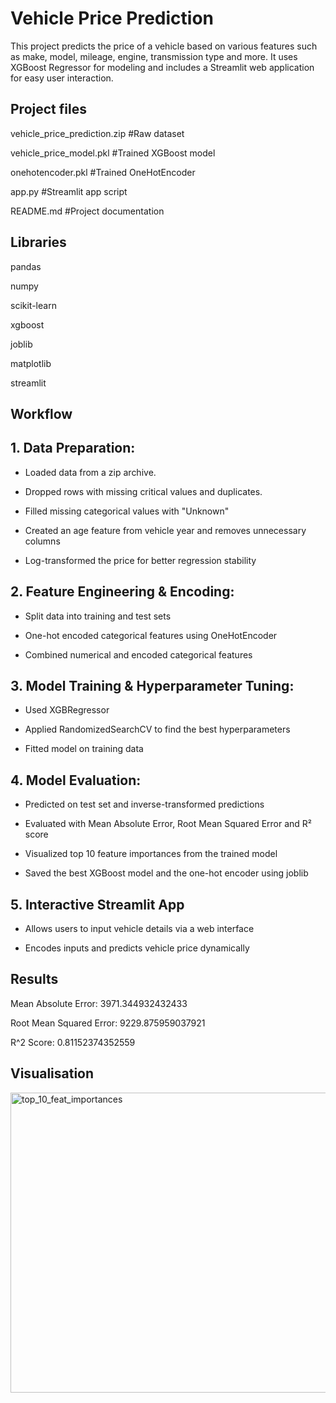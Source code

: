 # Vehicle Price Prediction


This project predicts the price of a vehicle based on various features such as make, model, mileage, engine, transmission type and more. It uses XGBoost Regressor for modeling and includes a Streamlit web application for easy user interaction.


## Project files

vehicle_price_prediction.zip	                                                      #Raw dataset

vehicle_price_model.pkl	                                                            #Trained XGBoost model

onehotencoder.pkl	                                                                  #Trained OneHotEncoder

app.py	                                                                            #Streamlit app script

README.md	                                                                          #Project documentation



## Libraries

pandas

numpy

scikit-learn

xgboost

joblib

matplotlib

streamlit


## Workflow

## 1. Data Preparation:

- Loaded data from a zip archive.

- Dropped rows with missing critical values and duplicates.

- Filled missing categorical values with "Unknown"

- Created an age feature from vehicle year and removes unnecessary columns

- Log-transformed the price for better regression stability

## 2. Feature Engineering & Encoding:

- Split data into training and test sets

- One-hot encoded categorical features using OneHotEncoder

- Combined numerical and encoded categorical features

## 3. Model Training & Hyperparameter Tuning:

- Used XGBRegressor

- Applied RandomizedSearchCV to find the best hyperparameters

- Fitted model on training data

## 4. Model Evaluation:

- Predicted on test set and inverse-transformed predictions

- Evaluated with Mean Absolute Error, Root Mean Squared Error and R² score

- Visualized top 10 feature importances from the trained model

- Saved the best XGBoost model and the one-hot encoder using joblib

## 5. Interactive Streamlit App

- Allows users to input vehicle details via a web interface

- Encodes inputs and predicts vehicle price dynamically


## Results

Mean Absolute Error: 3971.344932432433

Root Mean Squared Error: 9229.875959037921

R^2 Score: 0.81152374352559

## Visualisation

<img width="640" height="480" alt="top_10_feat_importances" src="https://github.com/user-attachments/assets/5fb0ef45-0acc-4447-9a81-cb5b0e12e7a5" />
